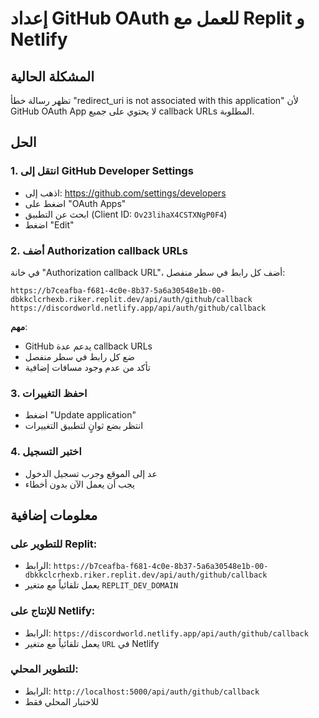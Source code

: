 # إعداد GitHub OAuth للعمل مع Replit و Netlify

## المشكلة الحالية
تظهر رسالة خطأ "redirect_uri is not associated with this application" لأن GitHub OAuth App لا يحتوي على جميع callback URLs المطلوبة.

## الحل

### 1. انتقل إلى GitHub Developer Settings
- اذهب إلى: https://github.com/settings/developers
- اضغط على "OAuth Apps"
- ابحث عن التطبيق (Client ID: `Ov23lihaX4CSTXNgP0F4`)
- اضغط "Edit"

### 2. أضف Authorization callback URLs
في خانة "Authorization callback URL"، أضف كل رابط في سطر منفصل:

```
https://b7ceafba-f681-4c0e-8b37-5a6a30548e1b-00-dbkkclcrhexb.riker.replit.dev/api/auth/github/callback
https://discordworld.netlify.app/api/auth/github/callback
```

**مهم**: 
- GitHub يدعم عدة callback URLs
- ضع كل رابط في سطر منفصل
- تأكد من عدم وجود مسافات إضافية

### 3. احفظ التغييرات
- اضغط "Update application"
- انتظر بضع ثوانٍ لتطبيق التغييرات

### 4. اختبر التسجيل
- عد إلى الموقع وجرب تسجيل الدخول
- يجب أن يعمل الآن بدون أخطاء

## معلومات إضافية

### للتطوير على Replit:
- الرابط: `https://b7ceafba-f681-4c0e-8b37-5a6a30548e1b-00-dbkkclcrhexb.riker.replit.dev/api/auth/github/callback`
- يعمل تلقائياً مع متغير `REPLIT_DEV_DOMAIN`

### للإنتاج على Netlify:
- الرابط: `https://discordworld.netlify.app/api/auth/github/callback`
- يعمل تلقائياً مع متغير `URL` في Netlify

### للتطوير المحلي:
- الرابط: `http://localhost:5000/api/auth/github/callback`
- للاختبار المحلي فقط